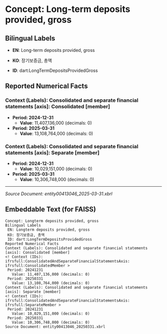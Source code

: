 # Concept: Long-term deposits provided, gross

## Bilingual Labels
- **EN**: Long-term deposits provided, gross
- **KO**: 장기보증금, 총액

- **ID**: dart:LongTermDepositsProvidedGross

## Reported Numerical Facts

### **Context (Labels): Consolidated and separate financial statements [axis]: Consolidated [member]**
<!-- Context (IDs): ifrs-full:ConsolidatedAndSeparateFinancialStatementsAxis: ifrs-full:ConsolidatedMember -->
- **Period: 2024-12-31**
  - **Value**: 11,407,136,000 (decimals: 0)
- **Period: 2025-03-31**
  - **Value**: 13,108,764,000 (decimals: 0)

### **Context (Labels): Consolidated and separate financial statements [axis]: Separate [member]**
<!-- Context (IDs): ifrs-full:ConsolidatedAndSeparateFinancialStatementsAxis: ifrs-full:SeparateMember -->
- **Period: 2024-12-31**
  - **Value**: 10,029,151,000 (decimals: 0)
- **Period: 2025-03-31**
  - **Value**: 10,306,748,000 (decimals: 0)

---
*Source Document: entity00413046_2025-03-31.xbrl*
## Embeddable Text (for FAISS)
```text
Concept: Longterm deposits provided, gross
Bilingual Labels
 EN: Longterm deposits provided, gross
 KO: 장기보증금, 총액
 ID: dart:LongTermDepositsProvidedGross
Reported Numerical Facts
Context (Labels): Consolidated and separate financial statements [axis]: Consolidated [member]
<! Context (IDs): ifrsfull:ConsolidatedAndSeparateFinancialStatementsAxis: ifrsfull:ConsolidatedMember >
 Period: 20241231
   Value: 11,407,136,000 (decimals: 0)
 Period: 20250331
   Value: 13,108,764,000 (decimals: 0)
Context (Labels): Consolidated and separate financial statements [axis]: Separate [member]
<! Context (IDs): ifrsfull:ConsolidatedAndSeparateFinancialStatementsAxis: ifrsfull:SeparateMember >
 Period: 20241231
   Value: 10,029,151,000 (decimals: 0)
 Period: 20250331
   Value: 10,306,748,000 (decimals: 0)
Source Document: entity00413046_20250331.xbrl
```